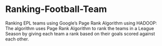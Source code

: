 # Ranking-Football-Team
Ranking EPL teams using Google’s Page Rank Algorithm using HADOOP: The algorithm uses Page Rank Algorithm to rank the teams in a League Season by giving each team a rank based on their goals scored against each other.
